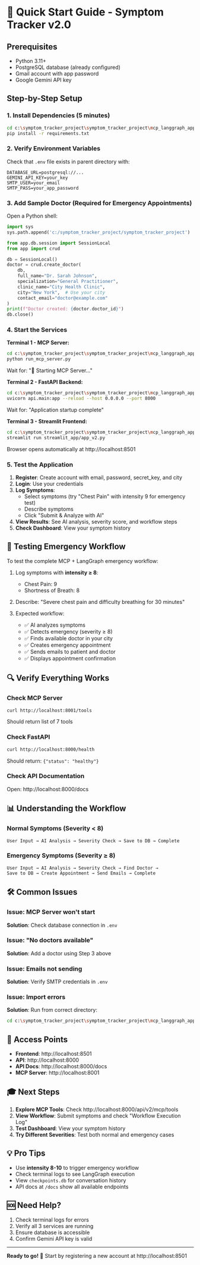 # 🚀 Quick Start Guide - Symptom Tracker v2.0

## Prerequisites
- Python 3.11+
- PostgreSQL database (already configured)
- Gmail account with app password
- Google Gemini API key

## Step-by-Step Setup

### 1. Install Dependencies (5 minutes)

```bash
cd c:\symptom_tracker_project\symptom_tracker_project\mcp_langgraph_app
pip install -r requirements.txt
```

### 2. Verify Environment Variables

Check that `.env` file exists in parent directory with:
```env
DATABASE_URL=postgresql://...
GEMINI_API_KEY=your_key
SMTP_USER=your_email
SMTP_PASS=your_app_password
```

### 3. Add Sample Doctor (Required for Emergency Appointments)

Open a Python shell:
```python
import sys
sys.path.append('c:/symptom_tracker_project/symptom_tracker_project')

from app.db.session import SessionLocal
from app import crud

db = SessionLocal()
doctor = crud.create_doctor(
    db,
    full_name="Dr. Sarah Johnson",
    specialization="General Practitioner",
    clinic_name="City Health Clinic",
    city="New York",  # Use your city
    contact_email="doctor@example.com"
)
print(f"Doctor created: {doctor.doctor_id}")
db.close()
```

### 4. Start the Services

**Terminal 1 - MCP Server:**
```bash
cd c:\symptom_tracker_project\symptom_tracker_project\mcp_langgraph_app
python run_mcp_server.py
```
Wait for: "🚀 Starting MCP Server..."

**Terminal 2 - FastAPI Backend:**
```bash
cd c:\symptom_tracker_project\symptom_tracker_project\mcp_langgraph_app
uvicorn api.main:app --reload --host 0.0.0.0 --port 8000
```
Wait for: "Application startup complete"

**Terminal 3 - Streamlit Frontend:**
```bash
cd c:\symptom_tracker_project\symptom_tracker_project\mcp_langgraph_app
streamlit run streamlit_app/app_v2.py
```
Browser opens automatically at http://localhost:8501

### 5. Test the Application

1. **Register**: Create account with email, password, secret_key, and city
2. **Login**: Use your credentials
3. **Log Symptoms**: 
   - Select symptoms (try "Chest Pain" with intensity 9 for emergency test)
   - Describe symptoms
   - Click "Submit & Analyze with AI"
4. **View Results**: See AI analysis, severity score, and workflow steps
5. **Check Dashboard**: View your symptom history

## 🎯 Testing Emergency Workflow

To test the complete MCP + LangGraph emergency workflow:

1. Log symptoms with **intensity ≥ 8**:
   - Chest Pain: 9
   - Shortness of Breath: 8

2. Describe: "Severe chest pain and difficulty breathing for 30 minutes"

3. Expected workflow:
   - ✅ AI analyzes symptoms
   - ✅ Detects emergency (severity ≥ 8)
   - ✅ Finds available doctor in your city
   - ✅ Creates emergency appointment
   - ✅ Sends emails to patient and doctor
   - ✅ Displays appointment confirmation

## 🔍 Verify Everything Works

### Check MCP Server
```bash
curl http://localhost:8001/tools
```
Should return list of 7 tools

### Check FastAPI
```bash
curl http://localhost:8000/health
```
Should return: `{"status": "healthy"}`

### Check API Documentation
Open: http://localhost:8000/docs

## 📊 Understanding the Workflow

### Normal Symptoms (Severity < 8)
```
User Input → AI Analysis → Severity Check → Save to DB → Complete
```

### Emergency Symptoms (Severity ≥ 8)
```
User Input → AI Analysis → Severity Check → Find Doctor → 
Save to DB → Create Appointment → Send Emails → Complete
```

## 🛠️ Common Issues

### Issue: MCP Server won't start
**Solution**: Check database connection in `.env`

### Issue: "No doctors available"
**Solution**: Add a doctor using Step 3 above

### Issue: Emails not sending
**Solution**: Verify SMTP credentials in `.env`

### Issue: Import errors
**Solution**: Run from correct directory:
```bash
cd c:\symptom_tracker_project\symptom_tracker_project\mcp_langgraph_app
```

## 📱 Access Points

- **Frontend**: http://localhost:8501
- **API**: http://localhost:8000
- **API Docs**: http://localhost:8000/docs
- **MCP Server**: http://localhost:8001

## 🎓 Next Steps

1. **Explore MCP Tools**: Check http://localhost:8000/api/v2/mcp/tools
2. **View Workflow**: Submit symptoms and check "Workflow Execution Log"
3. **Test Dashboard**: View your symptom history
4. **Try Different Severities**: Test both normal and emergency cases

## 💡 Pro Tips

- Use **intensity 8-10** to trigger emergency workflow
- Check terminal logs to see LangGraph execution
- View `checkpoints.db` for conversation history
- API docs at `/docs` show all available endpoints

## 🆘 Need Help?

1. Check terminal logs for errors
2. Verify all 3 services are running
3. Ensure database is accessible
4. Confirm Gemini API key is valid

---

**Ready to go!** 🎉 Start by registering a new account at http://localhost:8501

